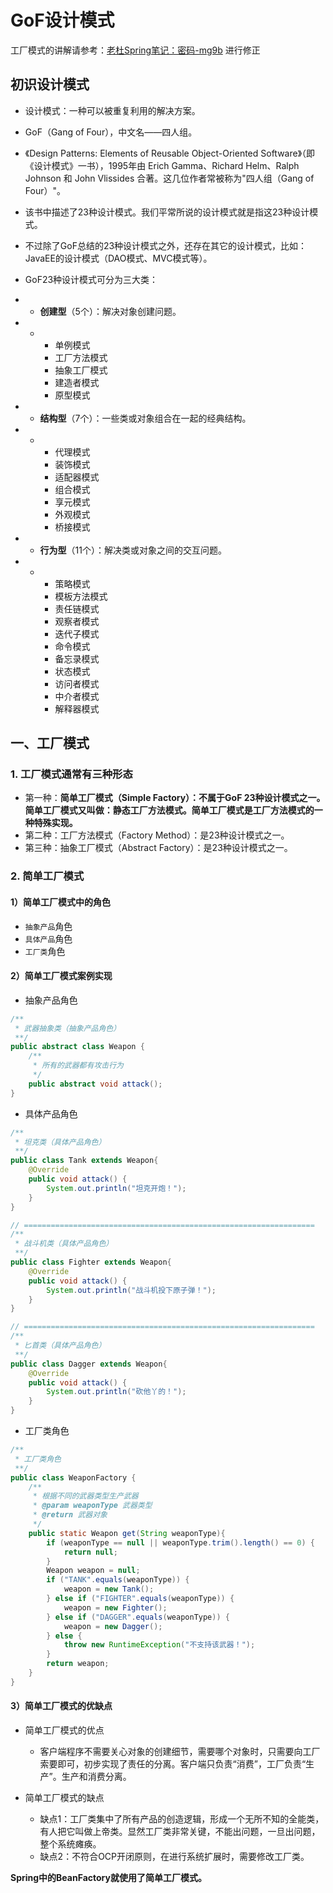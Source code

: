 # GoF设计模式

工厂模式的讲解请参考：[老杜Spring笔记：密码-mg9b](https://www.yuque.com/docs/share/866abad4-7106-45e7-afcd-245a733b073f?# ) 进行修正

## 初识设计模式

- 设计模式：一种可以被重复利用的解决方案。

- GoF（Gang of Four），中文名——四人组。
- 《Design Patterns: Elements of Reusable Object-Oriented Software》（即《设计模式》一书），1995年由 Erich Gamma、Richard Helm、Ralph Johnson 和 John Vlissides 合著。这几位作者常被称为"四人组（Gang of Four）"。
- 该书中描述了23种设计模式。我们平常所说的设计模式就是指这23种设计模式。
- 不过除了GoF总结的23种设计模式之外，还存在其它的设计模式，比如：JavaEE的设计模式（DAO模式、MVC模式等）。
- GoF23种设计模式可分为三大类：

- - **创建型**（5个）：解决对象创建问题。

- - - 单例模式
    - 工厂方法模式
    - 抽象工厂模式
    - 建造者模式
    - 原型模式

- - **结构型**（7个）：一些类或对象组合在一起的经典结构。

- - - 代理模式
    - 装饰模式
    - 适配器模式
    - 组合模式
    - 享元模式
    - 外观模式
    - 桥接模式

- - **行为型**（11个）：解决类或对象之间的交互问题。

- - - 策略模式
    - 模板方法模式
    - 责任链模式
    - 观察者模式
    - 迭代子模式
    - 命令模式
    - 备忘录模式
    - 状态模式
    - 访问者模式
    - 中介者模式
    - 解释器模式



## 一、工厂模式

### 1. 工厂模式通常有三种形态

- 第一种：**简单工厂模式（Simple Factory）：不属于GoF 23种设计模式之一。简单工厂模式又叫做：静态工厂方法模式。简单工厂模式是工厂方法模式的一种特殊实现。**
- 第二种：工厂方法模式（Factory Method）：是23种设计模式之一。
- 第三种：抽象工厂模式（Abstract Factory）：是23种设计模式之一。



### 2. 简单工厂模式

#### 1）简单工厂模式中的角色

- `抽象产品`角色
- `具体产品`角色
- `工厂类`角色



#### 2）简单工厂模式案例实现

- 抽象产品角色

```java
/**
 * 武器抽象类（抽象产品角色）
 **/
public abstract class Weapon {
    /**
     * 所有的武器都有攻击行为
     */
    public abstract void attack();
}
```



- 具体产品角色

```java
/**
 * 坦克类（具体产品角色）
 **/
public class Tank extends Weapon{
    @Override
    public void attack() {
        System.out.println("坦克开炮！");
    }
}

// =================================================================
/**
 * 战斗机类（具体产品角色）
 **/
public class Fighter extends Weapon{
    @Override
    public void attack() {
        System.out.println("战斗机投下原子弹！");
    }
}

// =================================================================
/**
 * 匕首类（具体产品角色）
 **/
public class Dagger extends Weapon{
    @Override
    public void attack() {
        System.out.println("砍他丫的！");
    }
}
```



- 工厂类角色

```java
/**
 * 工厂类角色
 **/
public class WeaponFactory {
    /**
     * 根据不同的武器类型生产武器
     * @param weaponType 武器类型
     * @return 武器对象
     */
    public static Weapon get(String weaponType){
        if (weaponType == null || weaponType.trim().length() == 0) {
            return null;
        }
        Weapon weapon = null;
        if ("TANK".equals(weaponType)) {
            weapon = new Tank();
        } else if ("FIGHTER".equals(weaponType)) {
            weapon = new Fighter();
        } else if ("DAGGER".equals(weaponType)) {
            weapon = new Dagger();
        } else {
            throw new RuntimeException("不支持该武器！");
        }
        return weapon;
    }
}
```





#### 3）简单工厂模式的优缺点

- 简单工厂模式的优点
  - 客户端程序不需要关心对象的创建细节，需要哪个对象时，只需要向工厂索要即可，初步实现了责任的分离。客户端只负责“消费”，工厂负责“生产”。生产和消费分离。

- 简单工厂模式的缺点
  - 缺点1：工厂类集中了所有产品的创造逻辑，形成一个无所不知的全能类，有人把它叫做上帝类。显然工厂类非常关键，不能出问题，一旦出问题，整个系统瘫痪。
  - 缺点2：不符合OCP开闭原则，在进行系统扩展时，需要修改工厂类。

**Spring中的BeanFactory就使用了简单工厂模式。**



















